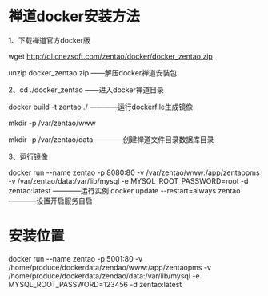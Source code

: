 # 禅道docker安装方法
1、下载禅道官方docker版

wget http://dl.cnezsoft.com/zentao/docker/docker_zentao.zip

unzip docker_zentao.zip                             ——解压docker禅道安装包

2、cd ./docker_zentao                              ——进入docker禅道目录

docker build -t zentao ./           ————运行dockerfile生成镜像

mkdir -p /var/zentao/www 

mkdir -p /var/zentao/data           ————创建禅道文件目录数据库目录

3、运行镜像

docker run --name zentao -p 8080:80 -v /var/zentao/www:/app/zentaopms -v /var/zentao/data:/var/lib/mysql -e MYSQL_ROOT_PASSWORD=root -d zentao:latest       ————运行实例
docker update --restart=always zentao  ————设置开启服务自启

# 安装位置
docker run --name zentao -p 5001:80 -v /home/produce/dockerdata/zendao/www:/app/zentaopms -v /home/produce/dockerdata/zendao/data:/var/lib/mysql -e MYSQL_ROOT_PASSWORD=123456 -d zentao:latest

    
    